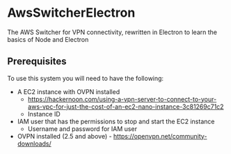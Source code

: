 # AwsSwitcherElectron
The AWS Switcher for VPN connectivity, rewritten in Electron to learn the basics of Node and Electron

## Prerequisites

To use this system you will need to have the following:

- A EC2 instance with OVPN installed
  - <https://hackernoon.com/using-a-vpn-server-to-connect-to-your-aws-vpc-for-just-the-cost-of-an-ec2-nano-instance-3c81269c71c2>
  - Instance ID
- IAM user that has the permissions to stop and start the EC2 instance
  - Username and password for IAM user
- OVPN installed (2.5 and above) - <https://openvpn.net/community-downloads/>
